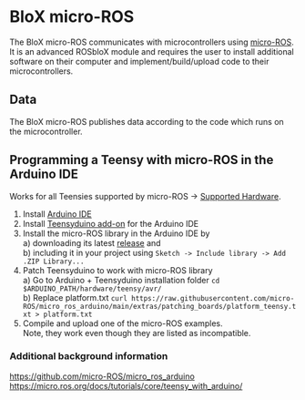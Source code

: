 # BloX micro-ROS

The BloX micro-ROS communicates with microcontrollers using [micro-ROS](https://micro.ros.org/). It is an advanced ROSbloX module and requires the user to install additional software on their computer and implement/build/upload code to their microcontrollers.

## Data

The BloX micro-ROS publishes data according to the code which runs on the microcontroller.

## Programming a Teensy with micro-ROS in the Arduino IDE

Works for all Teensies supported by micro-ROS -> [Supported Hardware](https://micro.ros.org/docs/overview/hardware/).

1. Install [Arduino IDE](https://docs.arduino.cc/software/ide-v1)
2. Install [Teensyduino add-on](https://www.pjrc.com/teensy/td_download.html) for the Arduino IDE
3. Install the micro-ROS library in the Arduino IDE by  
    a) downloading its latest [release](https://github.com/micro-ROS/micro_ros_arduino/releases) and  
    b) including it in your project using `Sketch -> Include library -> Add .ZIP Library...`
4. Patch Teensyduino to work with micro-ROS library  
    a) Go to Arduino + Teensyduino installation folder `cd $ARDUINO_PATH/hardware/teensy/avr/`  
    b) Replace platform.txt `curl https://raw.githubusercontent.com/micro-ROS/micro_ros_arduino/main/extras/patching_boards/platform_teensy.txt > platform.txt` 
5. Compile and upload one of the micro-ROS examples.  
   Note, they work even though they are listed as incompatible.


### Additional background information
https://github.com/micro-ROS/micro_ros_arduino  
https://micro.ros.org/docs/tutorials/core/teensy_with_arduino/
